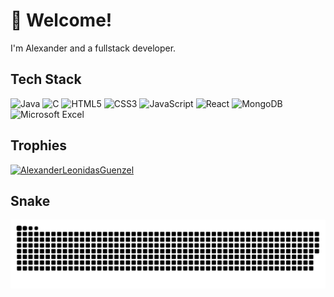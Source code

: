 # 👋 Welcome! 
I'm Alexander and a fullstack developer. 

## Tech Stack 

![Java](https://img.shields.io/badge/java-%23ED8B00.svg?style=for-the-badge&logo=openjdk&logoColor=white)
![C](https://img.shields.io/badge/c-%2300599C.svg?style=for-the-badge&logo=c&logoColor=white)
![HTML5](https://img.shields.io/badge/html5-%23E34F26.svg?style=for-the-badge&logo=html5&logoColor=white)
![CSS3](https://img.shields.io/badge/css3-%231572B6.svg?style=for-the-badge&logo=css3&logoColor=white)
![JavaScript](https://img.shields.io/badge/javascript-%23323330.svg?style=for-the-badge&logo=javascript&logoColor=%23F7DF1E)
![React](https://img.shields.io/badge/react-%2320232a.svg?style=for-the-badge&logo=react&logoColor=%2361DAFB)
![MongoDB](https://img.shields.io/badge/MongoDB-%234ea94b.svg?style=for-the-badge&logo=mongodb&logoColor=white)
![Microsoft Excel](https://img.shields.io/badge/Microsoft_Excel-217346?style=for-the-badge&logo=microsoft-excel&logoColor=white)



## Trophies
<a href="https://github.com/ryo-ma/github-profile-trophy" ><img src="https://github-profile-trophy.vercel.app/?username=AlexanderLeonidasGuenzel" alt="AlexanderLeonidasGuenzel" /></a>

## Snake
<picture>
  <source media="(prefers-color-scheme: dark)" srcset="https://raw.githubusercontent.com/AlexanderLeonidasGuenzel/AlexanderLeonidasGuenzel/output/github-contribution-grid-snake-dark.svg">
  <source media="(prefers-color-scheme: light)" srcset="https://raw.githubusercontent.com/AlexanderLeonidasGuenzel/AlexanderLeonidasGuenzel/output/github-contribution-grid-snake.svg">
  <img alt="github contribution grid snake animation" src="https://raw.githubusercontent.com/AlexanderLeonidasGuenzel/AlexanderLeonidasGuenzel/output/github-contribution-grid-snake.svg">
</picture>


<!--## Follow me
[![LinkedIn](https://img.shields.io/badge/linkedin-%230077B5.svg?style=for-the-badge&logo=linkedin&logoColor=white)](https://www.linkedin.com/in/alexander-leonidas-g-210164279)
[![Xing](https://img.shields.io/badge/xing-%23006567.svg?style=for-the-badge&logo=xing&logoColor=white)](https://www.xing.com/profile/MrAlexanderLeonidas_Guenzel/cv)  -->



<!--
**AlexanderLeonidasGuenzel/AlexanderLeonidasGuenzel** is a ✨ _special_ ✨ repository because its `README.md` (this file) appears on your GitHub profile.

Here are some ideas to get you started:

- 🔭 I’m currently working on ...
- 🌱 I’m currently learning React.js
- 👯 I’m looking to collaborate on ...
- 🤔 I’m looking for help with ...
- 💬 Ask me about ...
- 📫 How to reach me: ...
- 😄 Pronouns: ...
- ⚡ Fun fact: ...
-->

